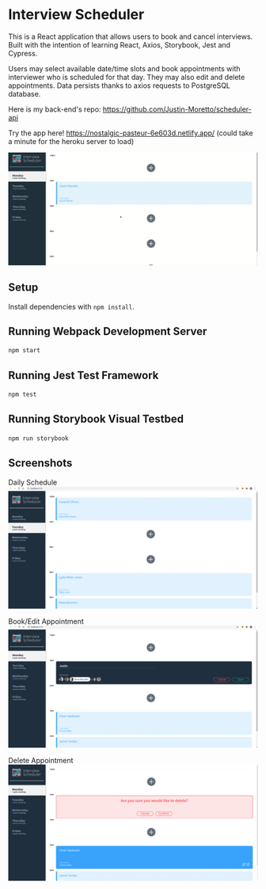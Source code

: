 # Interview Scheduler
This is a React application that allows users to book and cancel interviews.
Built with the intention of learning React, Axios, Storybook, Jest and Cypress.

Users may select available date/time slots and book appointments with interviewer who is scheduled for that day.
They may also edit and delete appointments. Data persists thanks to axios requests to PostgreSQL database.

Here is my back-end's repo: https://github.com/Justin-Moretto/scheduler-api

Try the app here!
https://nostalgic-pasteur-6e603d.netlify.app/
(could take a minute for the heroku server to load)


!["app demo gif"](https://github.com/Justin-Moretto/scheduler/blob/master/docs/scheduler-demo.gif?raw=true)

## Setup

Install dependencies with `npm install`.

## Running Webpack Development Server

```sh
npm start
```

## Running Jest Test Framework

```sh
npm test
```

## Running Storybook Visual Testbed

```sh
npm run storybook
```

## Screenshots
Daily Schedule
!["screenshot of Daily Appointment Schedule"](https://github.com/Justin-Moretto/scheduler/blob/master/docs/Tuesday.png?raw=true)

Book/Edit Appointment
!["screenshot of Booking/Editing an Appointment"](https://github.com/Justin-Moretto/scheduler/blob/master/docs/Form.png?raw=true)

Delete Appointment
!["screenshot of Deleting Appointment"](https://github.com/Justin-Moretto/scheduler/blob/master/docs/ConfirmDelete.png?raw=true)
